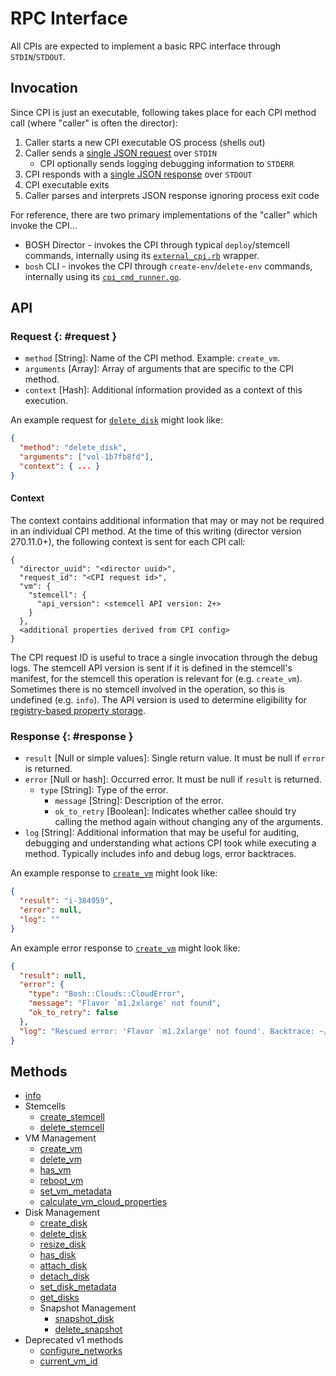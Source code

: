 # RPC Interface

All CPIs are expected to implement a basic RPC interface through `STDIN`/`STDOUT`.


## Invocation

Since CPI is just an executable, following takes place for each CPI method call (where "caller" is often the director):

1. Caller starts a new CPI executable OS process (shells out)
1. Caller sends a [single JSON request](#request) over `STDIN`
   - CPI optionally sends logging debugging information to `STDERR`
1. CPI responds with a [single JSON response](#response) over `STDOUT`
1. CPI executable exits
1. Caller parses and interprets JSON response ignoring process exit code

For reference, there are two primary implementations of the "caller" which invoke the CPI...

 * BOSH Director - invokes the CPI through typical `deploy`/stemcell commands, internally using its [`external_cpi.rb`](https://github.com/cloudfoundry/bosh/blob/master/src/bosh-director/lib/cloud/external_cpi.rb) wrapper.
 * `bosh` CLI - invokes the CPI through `create-env`/`delete-env` commands, internally using its [`cpi_cmd_runner.go`](https://github.com/cloudfoundry/bosh-cli/blob/master/cloud/cpi_cmd_runner.go).


## API

### Request {: #request }

* `method` [String]: Name of the CPI method. Example: `create_vm`.
* `arguments` [Array]: Array of arguments that are specific to the CPI method.
* `context` [Hash]: Additional information provided as a context of this execution.

An example request for [`delete_disk`](cpi-api-v2-method/delete-disk.md) might look like:

```json
{
  "method": "delete_disk",
  "arguments": ["vol-1b7fb8fd"],
  "context": { ... }
}
```

#### Context
The context contains additional information that may or may not be required in
an individual CPI method. At the time of this writing (director version 270.11.0+),
the following context is sent for each CPI call:

```
{
  "director_uuid": "<director uuid>",
  "request_id": "<CPI request id>",
  "vm": {
    "stemcell": {
      "api_version": <stemcell API version: 2+>
    }
  },
  <additional properties derived from CPI config>
}
```
The CPI request ID is useful to trace a single invocation through the debug logs.
The stemcell API version is sent if it is defined in the stemcell's manifest, for the stemcell this operation is relevant for (e.g. `create_vm`). Sometimes there is no stemcell involved in the operation, so this is undefined (e.g. `info`).
The API version is used to determine eligibility for [registry-based property storage](cpi-api-v2-migration-guide.md#stemcell-changes-in-v2-of-the-api-contract).


### Response {: #response }

* `result` [Null or simple values]: Single return value. It must be null if `error` is returned.
* `error` [Null or hash]: Occurred error. It must be null if `result` is returned.
  * `type` [String]: Type of the error.
    * `message` [String]: Description of the error.
    * `ok_to_retry` [Boolean]: Indicates whether callee should try calling the method again without changing any of the arguments.
* `log` [String]: Additional information that may be useful for auditing, debugging and understanding what actions CPI took while executing a method. Typically includes info and debug logs, error backtraces.

An example response to [`create_vm`](cpi-api-v2-method/create-vm.md) might look like:

```json
{
  "result": "i-384959",
  "error": null,
  "log": ""
}
```

An example error response to [`create_vm`](cpi-api-v2-method/create-vm.md) might look like:

```json
{
  "result": null,
  "error": {
    "type": "Bosh::Clouds::CloudError",
    "message": "Flavor `m1.2xlarge' not found",
    "ok_to_retry": false
  },
  "log": "Rescued error: 'Flavor `m1.2xlarge' not found'. Backtrace: ~/.bosh_init/ins..."
}
```


## Methods

 * [info](cpi-api-v2-method/info.md)
 * Stemcells
    * [create_stemcell](cpi-api-v2-method/create-stemcell.md)
    * [delete_stemcell](cpi-api-v2-method/delete-stemcell.md)
 * VM Management
    * [create_vm](cpi-api-v2-method/create-vm.md)
    * [delete_vm](cpi-api-v2-method/delete-vm.md)
    * [has_vm](cpi-api-v2-method/has-vm.md)
    * [reboot_vm](cpi-api-v2-method/reboot-vm.md)
    * [set_vm_metadata](cpi-api-v2-method/set-vm-metadata.md)
    * [calculate_vm_cloud_properties](cpi-api-v2-method/calculate-vm-cloud-properties.md)
 * Disk Management
    * [create_disk](cpi-api-v2-method/create-disk.md)
    * [delete_disk](cpi-api-v2-method/delete-disk.md)
    * [resize_disk](cpi-api-v2-method/resize-disk.md)
    * [has_disk](cpi-api-v2-method/has-disk.md)
    * [attach_disk](cpi-api-v2-method/attach-disk.md)
    * [detach_disk](cpi-api-v2-method/detach-disk.md)
    * [set_disk_metadata](cpi-api-v2-method/set-disk-metadata.md)
    * [get_disks](cpi-api-v2-method/get-disks.md)
    * Snapshot Management
        * [snapshot_disk](cpi-api-v2-method/snapshot-disk.md)
        * [delete_snapshot](cpi-api-v2-method/delete-snapshot.md)
 * Deprecated v1 methods
    * [configure_networks](cpi-api-v1-method/configure-networks.md)
    * [current_vm_id](cpi-api-v1-method/current-vm-id.md)
